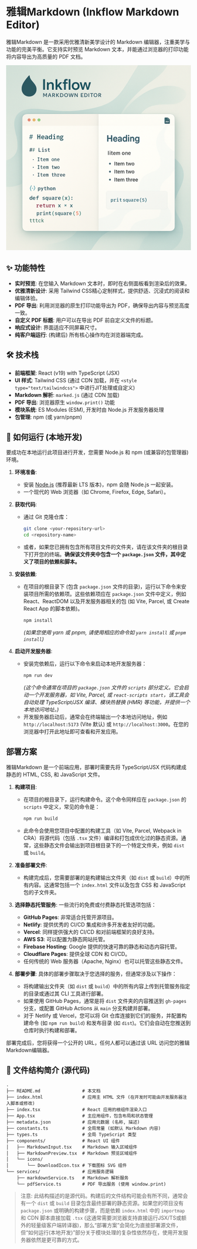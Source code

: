 # 雅辑Markdown (Inkflow Markdown Editor)

雅辑Markdown 是一款采用优雅清新美学设计的 Markdown 编辑器，注重美学与功能的完美平衡。它支持实时预览 Markdown 文本，并能通过浏览器的打印功能将内容导出为高质量的 PDF 文档。

![雅辑Markdown](image/InkflowMarkdownEditor.png "雅辑Markdown")

## ✨ 功能特性

*   **实时预览**: 在您输入 Markdown 文本时，即时在右侧面板看到渲染后的效果。
*   **优雅清新设计**: 采用 Tailwind CSS精心定制样式，提供舒适、沉浸式的阅读和编辑体验。
*   **PDF 导出**: 利用浏览器的原生打印功能导出为 PDF，确保导出内容与预览高度一致。
*   **自定义 PDF 标题**: 用户可以在导出 PDF 前自定义文件的标题。
*   **响应式设计**: 界面适应不同屏幕尺寸。
*   **纯客户端运行**: (构建后) 所有核心操作均在浏览器端完成。

## 🛠️ 技术栈

*   **前端框架**: React (v19) with TypeScript (JSX)
*   **UI 样式**: Tailwind CSS (通过 CDN 加载，并在 `<style type="text/tailwindcss">` 中进行JIT处理或自定义)
*   **Markdown 解析**: `marked.js` (通过 CDN 加载)
*   **PDF 导出**: 浏览器原生 `window.print()` 功能
*   **模块系统**: ES Modules (ESM), 开发时由 Node.js 开发服务器处理
*   **包管理**: npm (或 yarn/pnpm)

## 🚀 如何运行 (本地开发)

要成功在本地运行此项目进行开发，您需要 Node.js 和 npm (或兼容的包管理器) 环境。

1.  **环境准备**:
    *   安装 [Node.js](https://nodejs.org/) (推荐最新 LTS 版本)，npm 会随 Node.js 一起安装。
    *   一个现代的 Web 浏览器（如 Chrome, Firefox, Edge, Safari）。

2.  **获取代码**:
    *   通过 Git 克隆仓库：
        ```bash
        git clone <your-repository-url>
        cd <repository-name>
        ```
    *   或者，如果您已拥有包含所有项目文件的文件夹，请在该文件夹的根目录下打开您的终端。**确保该文件夹中包含一个 `package.json` 文件，其中定义了项目的依赖和脚本。**

3.  **安装依赖**:
    *   在项目的根目录下 (包含 `package.json` 文件的目录)，运行以下命令来安装项目所需的依赖项。这些依赖项应在 `package.json` 文件中定义，例如 React、ReactDOM 以及开发服务器相关的包 (如 Vite, Parcel, 或 Create React App 的脚本依赖)。
        ```bash
        npm install
        ```
        *(如果您使用 yarn 或 pnpm, 请使用相应的命令如 `yarn install` 或 `pnpm install`)*

4.  **启动开发服务器**:
    *   安装完依赖后，运行以下命令来启动本地开发服务器：
        ```bash
        npm run dev
        ```
        *(这个命令通常在项目的 `package.json` 文件的 `scripts` 部分定义。它会启动一个开发服务器，如 Vite, Parcel, 或 `react-scripts start`，该工具会自动处理 TypeScript/JSX 编译、模块热替换 (HMR) 等功能，并提供一个本地访问地址。)*
    *   开发服务器启动后，通常会在终端输出一个本地访问地址，例如 `http://localhost:5173` (Vite 默认) 或 `http://localhost:3000`。在您的浏览器中打开此地址即可查看和开发应用。

## 部署方案

雅辑Markdown 是一个前端应用，部署时需要先将 TypeScript/JSX 代码构建成静态的 HTML, CSS, 和 JavaScript 文件。

1.  **构建项目**:
    *   在项目的根目录下，运行构建命令。这个命令同样应在 `package.json` 的 `scripts` 中定义，常见的命令是：
        ```bash
        npm run build
        ```
    *   此命令会使用您项目中配置的构建工具（如 Vite, Parcel, Webpack in CRA）将源代码（包括 `.tsx` 文件）编译和打包成优化过的静态资源。通常，这些静态文件会输出到项目根目录下的一个特定文件夹，例如 `dist` 或 `build`。

2.  **准备部署文件**:
    *   构建完成后，您需要部署的是构建输出文件夹（如 `dist` 或 `build`）中的所有内容。这通常包括一个 `index.html` 文件以及包含 CSS 和 JavaScript 包的子文件夹。

3.  **选择静态托管服务**:
    一些流行的免费或付费静态托管选项包括：
    *   **GitHub Pages**: 非常适合托管开源项目。
    *   **Netlify**: 提供优秀的 CI/CD 集成和许多开发者友好的功能。
    *   **Vercel**: 同样提供强大的 CI/CD 和对前端框架的良好支持。
    *   **AWS S3**: 可以配置为静态网站托管。
    *   **Firebase Hosting**: Google 提供的快速可靠的静态和动态内容托管。
    *   **Cloudflare Pages**: 提供全球 CDN 和 CI/CD。
    *   任何传统的 Web 服务器（Apache, Nginx）也可以托管这些静态文件。

4.  **部署步骤**:
    具体的部署步骤取决于您选择的服务，但通常涉及以下操作：
    *   将构建输出文件夹（如 `dist` 或 `build`）中的所有内容上传到托管服务指定的目录或通过其 CLI 工具进行部署。
    *   如果使用 GitHub Pages，通常是将 `dist` 文件夹的内容推送到 `gh-pages` 分支，或配置 GitHub Actions 从 `main` 分支构建并部署。
    *   对于 Netlify 或 Vercel，您可以将 Git 仓库连接到它们的服务，并配置构建命令 (如 `npm run build`) 和发布目录 (如 `dist`)。它们会自动在您推送到仓库时执行构建和部署。

部署完成后，您将获得一个公开的 URL，任何人都可以通过该 URL 访问您的雅辑Markdown编辑器。

## 📄 文件结构简介 (源代码)

```
.
├── README.md                # 本文档
├── index.html               # 应用主 HTML 文件 (在开发时可能由开发服务器注入脚本或修改)
├── index.tsx                # React 应用的根组件渲染入口
├── App.tsx                  # 主应用组件，包含布局和状态管理
├── metadata.json            # 应用元数据 (名称, 描述)
├── constants.ts             # 全局常量 (如默认 Markdown 内容)
├── types.ts                 # 全局 TypeScript 类型
├── components/              # React UI 组件
│   ├── MarkdownInput.tsx    # Markdown 输入区域组件
│   ├── MarkdownPreview.tsx  # Markdown 预览区域组件
│   └── icons/
│       └── DownloadIcon.tsx # 下载图标 SVG 组件
└── services/                # 应用服务逻辑
    ├── markdownService.ts   # Markdown 解析服务
    └── pdfService.ts        # PDF 导出服务 (使用 window.print)
```
>注意: 此结构描述的是源代码。构建后的文件结构可能会有所不同，通常会有一个 `dist` 或 `build` 目录包含最终部署的静态资源。如果您的项目没有 `package.json` 或明确的构建步骤，而是依赖 `index.html` 中的 `importmap` 和 CDN 脚本直接加载 `.tsx` (这通常需要浏览器支持直接运行JSX/TS或额外的轻量级客户端转译器)，那么“部署方案”会简化为直接部署源文件，但“如何运行(本地开发)”部分关于模块处理的复杂性依然存在，使用开发服务器依然是更可靠的方式。
